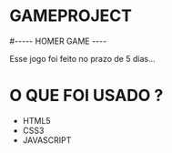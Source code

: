 # GAMEPROJECT


#----- HOMER GAME ----

Esse jogo foi feito no prazo de 5 dias...



# O QUE FOI USADO ?

- HTML5
- CSS3
- JAVASCRIPT

